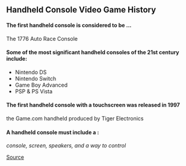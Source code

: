 ## Handheld Console Video Game History

#### The first handheld console is considered to be ...

The 1776 Auto Race Console

#### Some of the most significant handheld consoles of the 21st century include:
- Nintendo DS
- Nintendo Switch
- Game Boy Advanced
- PSP & PS Vista

#### The first handheld console with a touchscreen was released in **1997**
the Game.com handheld produced by Tiger Electronics


#### A handheld console must include a :
*console, screen, speakers, and a way to control* 


[Source](https://en.wikipedia.org/wiki/Handheld_game_console)

